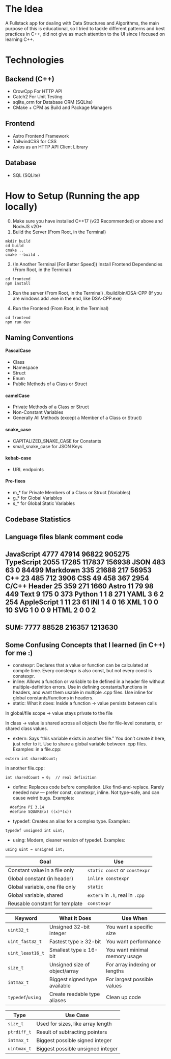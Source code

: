 # The Idea

A Fullstack app for dealing with Data Structures and Algorithms, the main purpose of this is educational, so I tried to tackle different patterns and best practices in C++, did not give as much attention to the UI since I focused on learning C++.

# Technologies

## Backend (C++)

- CrowCpp For HTTP API
- Catch2 For Unit Testing
- sqlite_orm for Database ORM (SQLite)
- CMake + CPM as Build and Package Managers

## Frontend

- Astro Frontend Framework
- TailwindCSS for CSS
- Axios as an HTTP API Client Library

## Database

- SQL (SQLite)

# How to Setup (Running the app locally)

0. Make sure you have installed C++17 (v23 Recommended) or above and NodeJS v20+
1. Build the Server (From Root, in the Terminal)

```
mkdir build
cd build
cmake ..
cmake --build .
```

2. (In Another Terminal [For Better Speed]) Install Frontend Dependencies (From Root, in the Terminal)

```
cd frontend
npm install
```

3. Run the server (From Root, in the Terminal)
   ./build/bin/DSA-CPP (If you are windows add .exe in the end, like DSA-CPP.exe)

4. Run the Frontend (From Root, in the Terminal)

```
cd frontend
npm run dev
```
## Naming Conventions

#### PascalCase
- Class
- Namespace
- Struct
- Enum
- Public Methods of a Class or Struct

#### camelCase
- Private Methods of a Class or Struct
- Non-Constant Variables
- Generally All Methods (except a Member of a Class or Struct)

#### snake_case
- CAPITALIZED_SNAKE_CASE for Constants
- small_snake_case for JSON Keys

#### kebab-case
- URL endpoints

#### Pre-fixes
- m_* for Private Members of a Class or Struct (Variables)
- g_* for Global Variables
- s_* for Global Static Variables

## Codebase Statistics
Language                     files          blank        comment           code
-------------------------------------------------------------------------------
JavaScript                    4777          47914          96822         905275
TypeScript                    2055          17285         117837         156938
JSON                           483             63              0          84499
Markdown                       335          21688            217          56953
C++                             23            485            712           3906
CSS                             49            458            367           2954
C/C++ Header                    25            359            271           1660
Astro                           11             79             98            449
Text                             9            175              0            373
Python                           1              1              8            271
YAML                             3              6              2            254
AppleScript                      1             11             23             61
INI                              1              4              0             16
XML                              1              0              0             10
SVG                              1              0              0              9
HTML                             2              0              0              2
-------------------------------------------------------------------------------
SUM:                          7777          88528         216357        1213630
-------------------------------------------------------------------------------

## Some Confusing Concepts that I learned (in C++) for me :)
- constexpr:
Declares that a value or function can be calculated at compile time. Every constexpr is also const, but not every const is constexpr.
- inline:
Allows a function or variable to be defined in a header file without multiple-definition errors.
Use in defining constants/functions in headers, and want them usable in multiple .cpp files.
Use inline for global constants/functions in headers.
- static:
What it does:
Inside a function → value persists between calls

In global/file scope → value stays private to the file

In class → value is shared across all objects
Use for file-level constants, or shared class values.
- extern:
Says “this variable exists in another file.” You don’t create it here, just refer to it.
Use to share a global variable between .cpp files.
Examples:
in a file.cpp:
```
extern int sharedCount;
```
in another file.cpp:
```
int sharedCount = 0;  // real definition
```
- define:
Replaces code before compilation. Like find-and-replace.
Rarely needed now — prefer const, constexpr, inline.
Not type-safe, and can cause weird bugs.
Examples:
```
  #define PI 3.14
  #define SQUARE(x) ((x)*(x))
```
- typedef:
Creates an alias for a complex type. 
Examples: 
```
typedef unsigned int uint;
```
- using:
Modern, cleaner version of typedef.
Examples:
```
using uint = unsigned int;
```
| Goal                           | Use                              |
| ------------------------------ | -------------------------------- |
| Constant value in a file only  | `static const` or `constexpr`    |
| Global constant (in header)    | `inline constexpr`               |
| Global variable, one file only | `static`                         |
| Global variable, shared        | `extern` in `.h`, real in `.cpp` |
| Reusable constant for template | `constexpr`                      |

| Keyword           | What it Does                  | Use When                      |
| ----------------- | ----------------------------- | ----------------------------- |
| `uint32_t`        | Unsigned 32-bit integer       | You want a specific size      |
| `uint_fast32_t`   | Fastest type ≥ 32-bit         | You want performance          |
| `uint_least16_t`  | Smallest type ≥ 16-bit        | You want minimal memory usage |
| `size_t`          | Unsigned size of object/array | For array indexing or lengths |
| `intmax_t`        | Biggest signed type available | For largest possible values   |
| `typedef`/`using` | Create readable type aliases  | Clean up code                 |

| Type        | Use Case                          |
| ----------- | --------------------------------- |
| `size_t`    | Used for sizes, like array length |
| `ptrdiff_t` | Result of subtracting pointers    |
| `intmax_t`  | Biggest possible signed integer   |
| `uintmax_t` | Biggest possible unsigned integer |

